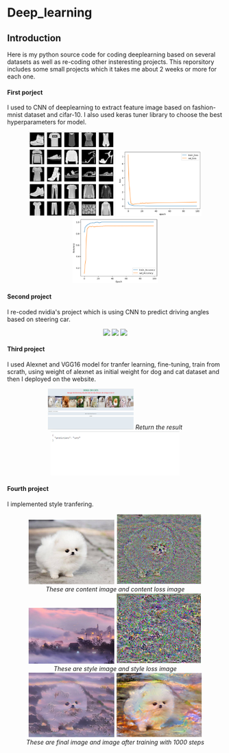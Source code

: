 # Deep_learning
## Introduction
Here is my python source code for coding deeplearning based on several datasets as well as re-coding other insteresting projects. This reporsitory includes some small projects which it takes me about 2 weeks or more for each one.

#### First porject
I used to CNN of deeplearning to extract feature image based on fashion-mnist dataset and cifar-10. I also used keras tuner library to choose the best hyperparameters for model.
<p align="center">
  <img src="image_video/mnist.png" width="200">
  <img src="image_video/loss.png" width="200">
  <img src="image_video/accuracy.png" width="200">
</p>

#### Second project
I re-coded nvidia's project which is  using CNN to predict driving angles based on steering car.

<p align="center">
  <img src="image_video/steering_wheel.gif" width="100">
  <img src="image_video/street.gif" width="200">
  <img src="image_video/predict_angle.gif" width="200">
</p>


#### Third project
I used Alexnet and VGG16 model for tranfer learning, fine-tuning, train from scrath, using weight of alexnet as initial weight for dog and cat dataset and then I deployed on the website.
<p align="center">
  <img src="image_video/dogorcat.png" width="200">
  <i>Return the result</i>
  <img src="image_video/return.png" width="300">
  
</p>

#### Fourth project
I implemented style tranfering.
<p align="center">
  <img src="style_tranfering/image_style_tranfer/content.jpg" width="200">
  <img src="style_tranfering/image_style_tranfer/content_loss.png" width="200"><br>
  <i>These are content image and content loss image</i><br>
  <img src="style_tranfering/image_style_tranfer/style4.jpg" width="200">
  <img src="style_tranfering/image_style_tranfer/style_loss.png" width="200"><br>
  <i>These are style image and style loss image</i><br>
  <img src="style_tranfering/image_style_tranfer/style_dog (1).png" width="200">
  <img src="style_tranfering/image_style_tranfer/train_1000step.png" width="200"><br>
  <i>These are final image and image after training with 1000 steps </i><br>
</p>


